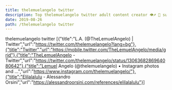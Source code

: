 ```yaml
---
title: thelemuelangelo twitter
description: Top thelemuelangelo twitter adult content creator 👁♐️ 👑 subscribe thelemuelangelo twitter to my porn site below IG thelemuelangelo twitter
date: 2019-08-26
path: /thelemuelangelo twitter
---
```


thelemuelangelo twitter
[{"title":"L.A. (@TheLemuelAngelo) | Twitter","url":"https://twitter.com/thelemuelangelo?lang=bg"},{"title":"Twitter","url":"https://mobile.twitter.com/TheLemuelAngelo/media/grid"},{"title":"TheLemuelAngelo - Twitter","url":"https://twitter.com/thelemuelangelo/status/1306368286964080642"},{"title":"Lemuel Angelo (@thelemuelangelo) • Instagram photos and ...","url":"https://www.instagram.com/thelemuelangelo/"},{"title":"Elilalalulu - Alessandro Orsini","url":"https://alessandroorsini.com/references/elilalalulu"}]

